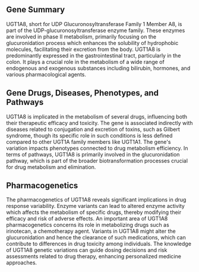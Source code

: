 ## Gene Summary
UGT1A8, short for UDP Glucuronosyltransferase Family 1 Member A8, is part of the UDP-glucuronosyltransferase enzyme family. These enzymes are involved in phase II metabolism, primarily focusing on the glucuronidation process which enhances the solubility of hydrophobic molecules, facilitating their excretion from the body. UGT1A8 is predominantly expressed in the gastrointestinal tract, particularly in the colon. It plays a crucial role in the metabolism of a wide range of endogenous and exogenous substances including bilirubin, hormones, and various pharmacological agents.

## Gene Drugs, Diseases, Phenotypes, and Pathways
UGT1A8 is implicated in the metabolism of several drugs, influencing both their therapeutic efficacy and toxicity. The gene is associated indirectly with diseases related to conjugation and excretion of toxins, such as Gilbert syndrome, though its specific role in such conditions is less defined compared to other UGT1A family members like UGT1A1. The gene's variation impacts phenotypes connected to drug metabolism efficiency. In terms of pathways, UGT1A8 is primarily involved in the glucuronidation pathway, which is part of the broader biotransformation processes crucial for drug metabolism and elimination.

## Pharmacogenetics
The pharmacogenetics of UGT1A8 reveals significant implications in drug response variability. Enzyme variants can lead to altered enzyme activity which affects the metabolism of specific drugs, thereby modifying their efficacy and risk of adverse effects. An important area of UGT1A8 pharmacogenetics concerns its role in metabolizing drugs such as irinotecan, a chemotherapy agent. Variants in UGT1A8 might alter the glucuronidation and hence the clearance of such medications, which can contribute to differences in drug toxicity among individuals. The knowledge of UGT1A8 genetic variations can guide dosing decisions and risk assessments related to drug therapy, enhancing personalized medicine approaches.